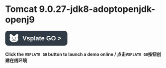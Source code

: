 # Tomcat 9.0.27-jdk8-adoptopenjdk-openj9

<a href="https://www.vsplate.com/?docker-compose=https://github.com/vsplate/dcenvs/tomcat/9.0.27-jdk8-adoptopenjdk-openj9"><img alt="VSPLATE GO" src="https://raw.githubusercontent.com/vsplate/images/master/vsgo_btn.png" width="200px"></a>

**Click the `VSPLATE GO` button to launch a demo online / 点击`VSPLATE GO`按钮创建在线环境**
